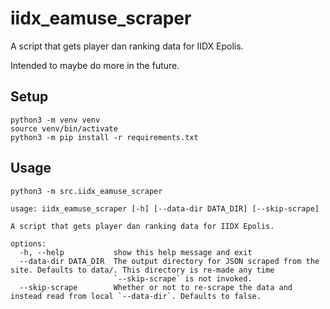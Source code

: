 # iidx_eamuse_scraper

A script that gets player dan ranking data for IIDX Epolis.

Intended to maybe do more in the future.

## Setup

```
python3 -m venv venv
source venv/bin/activate
python3 -m pip install -r requirements.txt
```

## Usage

```
python3 -m src.iidx_eamuse_scraper
```

```
usage: iidx_eamuse_scraper [-h] [--data-dir DATA_DIR] [--skip-scrape]

A script that gets player dan ranking data for IIDX Epolis.

options:
  -h, --help           show this help message and exit
  --data-dir DATA_DIR  The output directory for JSON scraped from the site. Defaults to data/. This directory is re-made any time
                       `--skip-scrape` is not invoked.
  --skip-scrape        Whether or not to re-scrape the data and instead read from local `--data-dir`. Defaults to false.
```
